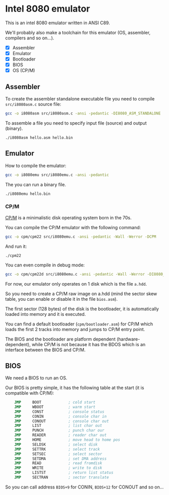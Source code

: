 # Intel 8080 emulator

This is an intel 8080 emulator written in ANSI C89.

We'll probably also make a toolchain for this emulator (OS, assembler, compilers and so on...).

- [x] Assembler
- [x] Emulator
- [x] Bootloader
- [x] BIOS
- [x] OS (CP/M)

## Assembler

To create the assembler standalone executable file you need to compile ```src/i8080asm.c``` source file:

```bash
gcc -o i8080asm src/i8080asm.c -ansi -pedantic -DI8080_ASM_STANDALONE
```

To assemble a file you need to specify input file (source) and output (binary).
```bash
./i8080asm hello.asm hello.bin
```

## Emulator

How to compile the emulator:

```bash
gcc -o i8080emu src/i8080emu.c -ansi -pedantic
```

The you can run a binary file.

```bash
./i8080emu hello.bin
```
### CP/M

[CP/M](https://en.wikipedia.org/wiki/CP/M) is a minimalistic disk operating system born
in the 70s.

You can compile the CP/M emulator with the following command:

```bash
gcc -o cpm/cpm22 src/i8080emu.c -ansi -pedantic -Wall -Werror -DCPM
```
And run it:

```bash
./cpm22
```

You can even compile in debug mode:
```bash
gcc -o cpm/cpm22d src/i8080emu.c -ansi -pedantic -Wall -Werror -DI8080_DEBUG_MODE -DCPM
```

For now, our emulator only operates on 1 disk which is the file ```a.hdd```.

So you need to create a CP/M raw image on a.hdd (mind the sector skew table, you can
enable or disable it in the file ```bios.asm```).

The first sector (128 bytes) of the disk is the bootloader, it is automatically loaded
into memory and it is executed.

You can find a default bootloader (```cpm/bootloader.asm```) for CP/M which loads the first
2 tracks into memory and jumps to CP/M entry point.

The BIOS and the bootloader are platform dependent (hardware-dependent), while CP/M is
not because it has the BDOS which is an interface between the BIOS and CP/M.

## BIOS

We need a BIOS to run an OS.

Our BIOS is pretty simple, it has the following table at the start (it is compatible with CP/M):

```asm
    JMP     BOOT            ; cold start
    JMP     WBOOT           ; warm start
    JMP     CONST           ; console status
    JMP     CONIN           ; console char in
    JMP     CONOUT          ; console char out
    JMP     LIST            ; list char out
    JMP     PUNCH           ; punch char our
    JMP     READER          ; reader char out
    JMP     HOME            ; move head to home pos
    JMP     SELDSK          ; select disk
    JMP     SETTRK          ; select track
    JMP     SETSEC          ; select sector
    JMP     SETDMA          ; set DMA address
    JMP     READ            ; read fromdisk
    JMP     WRITE           ; write to disk
    JMP     LISTST          ; return list status
    JMP     SECTRAN         ; sector translate
```

So you can call address ```BIOS+9``` for CONIN, ```BIOS+12``` for CONOUT and so on...

